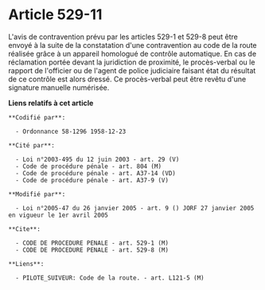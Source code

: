 # Article 529-11

L'avis de contravention prévu par les articles 529-1 et 529-8 peut être envoyé à la suite de la constatation d'une
contravention au code de la route réalisée grâce à un appareil homologué de contrôle automatique. En cas de réclamation
portée devant la juridiction de proximité, le procès-verbal ou le rapport de l'officier ou de l'agent de police judiciaire
faisant état du résultat de ce contrôle est alors dressé. Ce procès-verbal peut être revêtu d'une signature manuelle
numérisée.

**Liens relatifs à cet article**

	**Codifié par**:

	  - Ordonnance 58-1296 1958-12-23

	**Cité par**:

	  - Loi n°2003-495 du 12 juin 2003 - art. 29 (V)
	  - Code de procédure pénale - art. 804 (M)
	  - Code de procédure pénale - art. A37-14 (VD)
	  - Code de procédure pénale - art. A37-9 (V)

	**Modifié par**:

	  - Loi n°2005-47 du 26 janvier 2005 - art. 9 () JORF 27 janvier 2005 en vigueur le 1er avril 2005

	**Cite**:

	  - CODE DE PROCEDURE PENALE - art. 529-1 (M)
	  - CODE DE PROCEDURE PENALE - art. 529-8 (M)

	**Liens**:

	  - PILOTE_SUIVEUR: Code de la route. - art. L121-5 (M)
